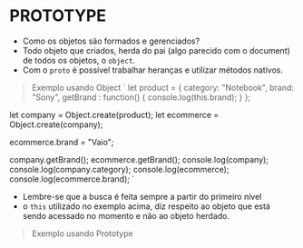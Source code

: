 # PROTOTYPE

- Como os objetos são formados e gerenciados?
- Todo objeto que criados, herda do pai (algo parecido com o document) de todos os objetos, o `object`.
- Com o `proto` é possível trabalhar heranças e utilizar métodos nativos.

> Exemplo usando Object
´
let product = {
    category: "Notebook",
    brand: "Sony",
    getBrand : function() {
        console.log(this.brand);
    }
};

let company = Object.create(product);
let ecommerce = Object.create(company);

ecommerce.brand = "Vaio";

company.getBrand();
ecommerce.getBrand();
console.log(company);
console.log(company.category);
console.log(ecommerce);
console.log(ecommerce.brand);
´

- Lembre-se que a busca é feita sempre a partir do primeiro nível
- o `this` utilizado no exemplo acima, diz respeito ao objeto que está sendo acessado no momento e não ao objeto herdado.

> Exemplo usando Prototype